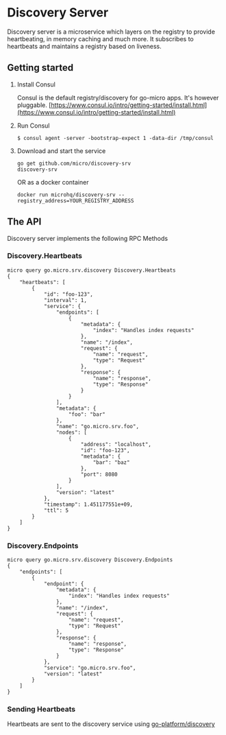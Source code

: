 # Discovery Server

Discovery server is a microservice which layers on the registry to provide heartbeating, in memory caching and much more. 
It subscribes to heartbeats and maintains a registry based on liveness.


## Getting started

1. Install Consul

	Consul is the default registry/discovery for go-micro apps. It's however pluggable.
	[https://www.consul.io/intro/getting-started/install.html](https://www.consul.io/intro/getting-started/install.html)

2. Run Consul
	```
	$ consul agent -server -bootstrap-expect 1 -data-dir /tmp/consul
	```

3. Download and start the service

	```shell
	go get github.com/micro/discovery-srv
	discovery-srv
	```

	OR as a docker container

	```shell
	docker run microhq/discovery-srv --registry_address=YOUR_REGISTRY_ADDRESS
	```

## The API
Discovery server implements the following RPC Methods

### Discovery.Heartbeats
```shell
micro query go.micro.srv.discovery Discovery.Heartbeats
{
	"heartbeats": [
		{
			"id": "foo-123",
			"interval": 1,
			"service": {
				"endpoints": [
					{
						"metadata": {
							"index": "Handles index requests"
						},
						"name": "/index",
						"request": {
							"name": "request",
							"type": "Request"
						},
						"response": {
							"name": "response",
							"type": "Response"
						}
					}
				],
				"metadata": {
					"foo": "bar"
				},
				"name": "go.micro.srv.foo",
				"nodes": [
					{
						"address": "localhost",
						"id": "foo-123",
						"metadata": {
							"bar": "baz"
						},
						"port": 8080
					}
				],
				"version": "latest"
			},
			"timestamp": 1.451177551e+09,
			"ttl": 5
		}
	]
}
```

### Discovery.Endpoints

```shell
micro query go.micro.srv.discovery Discovery.Endpoints
{
	"endpoints": [
		{
			"endpoint": {
				"metadata": {
					"index": "Handles index requests"
				},
				"name": "/index",
				"request": {
					"name": "request",
					"type": "Request"
				},
				"response": {
					"name": "response",
					"type": "Response"
				}
			},
			"service": "go.micro.srv.foo",
			"version": "latest"
		}
	]
}
```

### Sending Heartbeats

Heartbeats are sent to the discovery service using [go-platform/discovery](https://github.com/micro/go-platform/tree/master/discovery)

